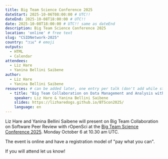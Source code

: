 ```yaml
---
title: Big Team Science Conference 2025
dateStart: 2025-10-06T08:00:00 # UTC!!
dateEnd: 2025-10-08T18:00:00 # UTC!!
date: 2025-10-08T18:00:00 # UTC!! same as dateEnd
description: Big Team Science Conference 2025
location: 'online' # free text
slug: "CSIDNetwork-2025"
country: "🇹🇭" # emoji
outputs:
  - HTML
  - Calendar
attendees:
  - Liz Hare
  - Yanina Bellini Saibene
author:
  - Liz Hare
  - Yanina Bellini Saibene
resources: # can be added later, one entry per talk (don't add while still empty, add once there are resources)
  - title: "Big Team Collaboration on Data Management and Analysis with rOpenSci"
    speaker: Liz Hare & Yanina Bellini Saibene
    slides: https://lizharedogs.github.io/BTScon2025/
    language: en  
---
```


Liz Hare and Yanina Bellini Saibene will present on Big Team Collaboration on Software Peer Review with rOpenSci at the [Big Team Science Conference 2025](https://bigteamscienceconference.github.io). Monday October 6 at 10.30 am UTC.

The event is online and have a registration model of "pay what you can". 

If you will attend let us know! 


